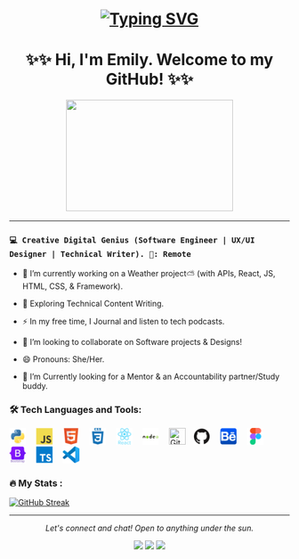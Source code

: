 <h1 align="center"> <a href="https://git.io/typing-svg"><img src="https://readme-typing-svg.demolab.com?font=Fira+Code&size=30&pause=1000&color=d4959e&multiline=true&width=435&lines=✨✨+Hi, I'm Emily. Welcome to my GitHub!+✨✨." alt="Typing SVG" /></a></h1>

<h1 align="center">
  ✨✨ Hi, I'm Emily. Welcome to my GitHub! ✨✨
  </h1>
  
<div align="center">
  <img src="https://s3.amazonaws.com/shecodesio-production/uploads/files/000/073/940/original/giphy_2.gif?1680007908" width="300" height="200"/>
</div>

<hr />

### `💻 Creative Digital Genius (Software Engineer | UX/UI Designer | Technical Writer). 📍: Remote`

- :telescope: I’m currently working on a Weather project⛅ (with APIs, React, JS, HTML, CSS, & Framework).

- :seedling: Exploring Technical Content Writing.

- :zap: In my free time, I Journal and listen to tech podcasts.

- 👯 I’m looking to collaborate on Software projects & Designs!

- 😄 Pronouns: She/Her.

- 🤔 I’m Currently looking for a Mentor & an Accountability partner/Study buddy.

<h3> 🛠️ Tech Languages and Tools: </h3>

<div>
    <img src="https://github.com/devicons/devicon/blob/master/icons/python/python-original.svg" title="Python" alt="Python" width="30px" style="padding-right:10px" height="30px"/>&nbsp;
<img src="https://github.com/devicons/devicon/blob/master/icons/javascript/javascript-original.svg" title="JavaScript" alt="JavaScript" width="30px" style="padding-right:10px" height="30px"/>&nbsp;
  <img src="https://github.com/devicons/devicon/blob/master/icons/html5/html5-original.svg" title="HTML5" alt="HTML" width="30px" style="padding-right:10px" height="30px"/>&nbsp;
  <img src="https://github.com/devicons/devicon/blob/master/icons/css3/css3-plain-wordmark.svg"  title="CSS3" alt="CSS" width="30px" style="padding-right:10px" height="30px"/>&nbsp;
  <img src="https://github.com/devicons/devicon/blob/master/icons/react/react-original-wordmark.svg" title="React" alt="React" width="30px" style="padding-right:10px" height="30px"/>&nbsp;
  <img src="https://github.com/devicons/devicon/blob/master/icons/nodejs/nodejs-original-wordmark.svg" title="NodeJS" alt="NodeJS" width="30px" style="padding-right:10px" height="30px"/>&nbsp;
  <img src="https://cdn.jsdelivr.net/gh/devicons/devicon/icons/git/git-original.svg" title="Git" **alt="Git" width="30px" style="padding-right:10px" height="30px"/>
  <img src="https://github.com/devicons/devicon/blob/master/icons/github/github-original.svg" title="GitHub" alt="GitHub" width="30px" style="padding-right:10px" height="30px"/>&nbsp;
<img src="https://github.com/devicons/devicon/blob/master/icons/behance/behance-original.svg" title="Behance" alt="Behance" width="30px" style="padding-right:10px" height="30px"/>&nbsp;
  <img src="https://github.com/devicons/devicon/blob/master/icons/figma/figma-original.svg" title="Figma" alt="Figma" width="30px" style="padding-right:10px" height="30px"/>&nbsp;
  <img src="https://github.com/devicons/devicon/blob/master/icons/bootstrap/bootstrap-original-wordmark.svg" title="Bootstrap" alt="Bootstrap" width="30px" style="padding-right:10px" height="30px"/>&nbsp;
  <img src="https://github.com/devicons/devicon/blob/master/icons/typescript/typescript-original.svg" title="TypeScript"  alt="TypeScript" width="30px" style="padding-right:10px" height="30px"/>&nbsp;
  <img src="https://github.com/devicons/devicon/blob/master/icons/vscode/vscode-original.svg" title="VSCode"  alt="VSCode" width="30px" style="padding-right:10px" height="30px"/>&nbsp;
</div>


### :fire: My Stats :
[![GitHub Streak](http://github-readme-streak-stats.herokuapp.com?user=emilychima&theme=radical)](https://git.io/streak-stats)

<hr />

<p align="center">
  <i>Let's connect and chat! Open to anything under the sun.</i>
  
  <p align="center">
    <a href="mailto:connectwithemilychima@gmail.com" alt="Contact me"><img src="https://raw.githubusercontent.com/jayehernandez/jayehernandez/3f5402efef9a0ae89211a6e04609558e862ca616/readme/mail-fill.svg"></a>
    <a href="https://www.linkedin.com/in/emilychima/" alt="Linkedin"><img src="https://raw.githubusercontent.com/jayehernandez/jayehernandez/3f5402efef9a0ae89211a6e04609558e862ca616/readme/linkedin-fill.svg"></a>
    <a href="https://twitter.com/thegenzTechbabe" alt="Twitter"><img src="https://raw.githubusercontent.com/jayehernandez/jayehernandez/3f5402efef9a0ae89211a6e04609558e862ca616/readme/twitter-fill.svg"></a>
</p>
 


